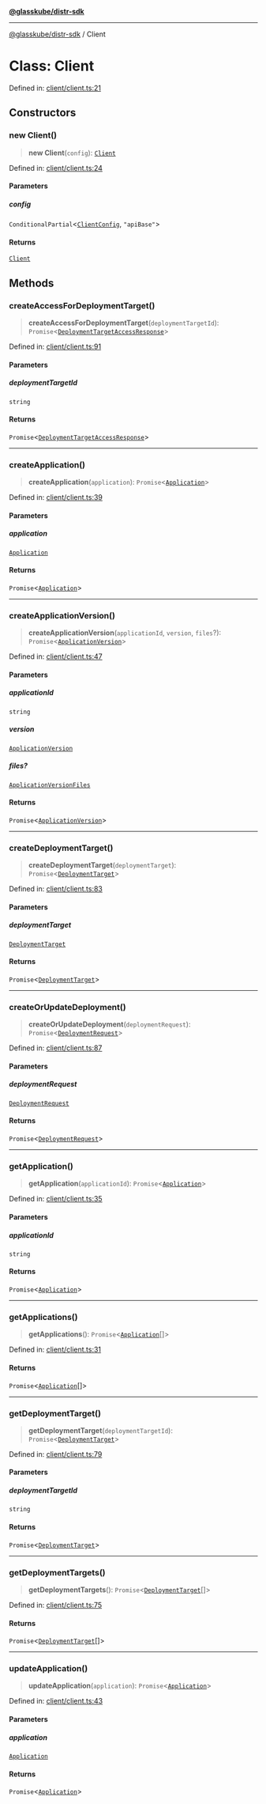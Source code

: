[**@glasskube/distr-sdk**](../README.md)

---

[@glasskube/distr-sdk](../README.md) / Client

# Class: Client

Defined in: [client/client.ts:21](https://github.com/glasskube/distr/blob/6a35007de6a2b1a70636ce4347f91486536bfef5/sdk/js/src/client/client.ts#L21)

## Constructors

### new Client()

> **new Client**(`config`): [`Client`](Client.md)

Defined in: [client/client.ts:24](https://github.com/glasskube/distr/blob/6a35007de6a2b1a70636ce4347f91486536bfef5/sdk/js/src/client/client.ts#L24)

#### Parameters

##### config

`ConditionalPartial`\<[`ClientConfig`](../type-aliases/ClientConfig.md), `"apiBase"`\>

#### Returns

[`Client`](Client.md)

## Methods

### createAccessForDeploymentTarget()

> **createAccessForDeploymentTarget**(`deploymentTargetId`): `Promise`\<[`DeploymentTargetAccessResponse`](../interfaces/DeploymentTargetAccessResponse.md)\>

Defined in: [client/client.ts:91](https://github.com/glasskube/distr/blob/6a35007de6a2b1a70636ce4347f91486536bfef5/sdk/js/src/client/client.ts#L91)

#### Parameters

##### deploymentTargetId

`string`

#### Returns

`Promise`\<[`DeploymentTargetAccessResponse`](../interfaces/DeploymentTargetAccessResponse.md)\>

---

### createApplication()

> **createApplication**(`application`): `Promise`\<[`Application`](../interfaces/Application.md)\>

Defined in: [client/client.ts:39](https://github.com/glasskube/distr/blob/6a35007de6a2b1a70636ce4347f91486536bfef5/sdk/js/src/client/client.ts#L39)

#### Parameters

##### application

[`Application`](../interfaces/Application.md)

#### Returns

`Promise`\<[`Application`](../interfaces/Application.md)\>

---

### createApplicationVersion()

> **createApplicationVersion**(`applicationId`, `version`, `files`?): `Promise`\<[`ApplicationVersion`](../interfaces/ApplicationVersion.md)\>

Defined in: [client/client.ts:47](https://github.com/glasskube/distr/blob/6a35007de6a2b1a70636ce4347f91486536bfef5/sdk/js/src/client/client.ts#L47)

#### Parameters

##### applicationId

`string`

##### version

[`ApplicationVersion`](../interfaces/ApplicationVersion.md)

##### files?

[`ApplicationVersionFiles`](../type-aliases/ApplicationVersionFiles.md)

#### Returns

`Promise`\<[`ApplicationVersion`](../interfaces/ApplicationVersion.md)\>

---

### createDeploymentTarget()

> **createDeploymentTarget**(`deploymentTarget`): `Promise`\<[`DeploymentTarget`](../interfaces/DeploymentTarget.md)\>

Defined in: [client/client.ts:83](https://github.com/glasskube/distr/blob/6a35007de6a2b1a70636ce4347f91486536bfef5/sdk/js/src/client/client.ts#L83)

#### Parameters

##### deploymentTarget

[`DeploymentTarget`](../interfaces/DeploymentTarget.md)

#### Returns

`Promise`\<[`DeploymentTarget`](../interfaces/DeploymentTarget.md)\>

---

### createOrUpdateDeployment()

> **createOrUpdateDeployment**(`deploymentRequest`): `Promise`\<[`DeploymentRequest`](../interfaces/DeploymentRequest.md)\>

Defined in: [client/client.ts:87](https://github.com/glasskube/distr/blob/6a35007de6a2b1a70636ce4347f91486536bfef5/sdk/js/src/client/client.ts#L87)

#### Parameters

##### deploymentRequest

[`DeploymentRequest`](../interfaces/DeploymentRequest.md)

#### Returns

`Promise`\<[`DeploymentRequest`](../interfaces/DeploymentRequest.md)\>

---

### getApplication()

> **getApplication**(`applicationId`): `Promise`\<[`Application`](../interfaces/Application.md)\>

Defined in: [client/client.ts:35](https://github.com/glasskube/distr/blob/6a35007de6a2b1a70636ce4347f91486536bfef5/sdk/js/src/client/client.ts#L35)

#### Parameters

##### applicationId

`string`

#### Returns

`Promise`\<[`Application`](../interfaces/Application.md)\>

---

### getApplications()

> **getApplications**(): `Promise`\<[`Application`](../interfaces/Application.md)[]\>

Defined in: [client/client.ts:31](https://github.com/glasskube/distr/blob/6a35007de6a2b1a70636ce4347f91486536bfef5/sdk/js/src/client/client.ts#L31)

#### Returns

`Promise`\<[`Application`](../interfaces/Application.md)[]\>

---

### getDeploymentTarget()

> **getDeploymentTarget**(`deploymentTargetId`): `Promise`\<[`DeploymentTarget`](../interfaces/DeploymentTarget.md)\>

Defined in: [client/client.ts:79](https://github.com/glasskube/distr/blob/6a35007de6a2b1a70636ce4347f91486536bfef5/sdk/js/src/client/client.ts#L79)

#### Parameters

##### deploymentTargetId

`string`

#### Returns

`Promise`\<[`DeploymentTarget`](../interfaces/DeploymentTarget.md)\>

---

### getDeploymentTargets()

> **getDeploymentTargets**(): `Promise`\<[`DeploymentTarget`](../interfaces/DeploymentTarget.md)[]\>

Defined in: [client/client.ts:75](https://github.com/glasskube/distr/blob/6a35007de6a2b1a70636ce4347f91486536bfef5/sdk/js/src/client/client.ts#L75)

#### Returns

`Promise`\<[`DeploymentTarget`](../interfaces/DeploymentTarget.md)[]\>

---

### updateApplication()

> **updateApplication**(`application`): `Promise`\<[`Application`](../interfaces/Application.md)\>

Defined in: [client/client.ts:43](https://github.com/glasskube/distr/blob/6a35007de6a2b1a70636ce4347f91486536bfef5/sdk/js/src/client/client.ts#L43)

#### Parameters

##### application

[`Application`](../interfaces/Application.md)

#### Returns

`Promise`\<[`Application`](../interfaces/Application.md)\>
